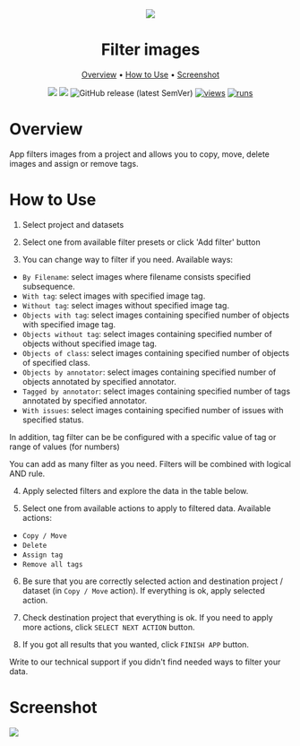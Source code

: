 <div align="center" markdown>

<img src="https://user-images.githubusercontent.com/106374579/183614089-97ae7aa0-3b01-4635-9ab9-2ce8bb7dde7c.png"/>

# Filter images

<p align="center">
  <a href="#Overview">Overview</a> •
  <a href="#How-to-Use">How to Use</a> •
  <a href="#Screenshot">Screenshot</a>
</p>

[![](https://img.shields.io/badge/supervisely-ecosystem-brightgreen)](https://ecosystem.supervise.ly/apps/supervisely-ecosystem/filter-images)
[![](https://img.shields.io/badge/slack-chat-green.svg?logo=slack)](https://supervise.ly/slack)
![GitHub release (latest SemVer)](https://img.shields.io/github/v/release/supervisely-ecosystem/filter-images)
[![views](https://app.supervise.ly/img/badges/views/supervisely-ecosystem/filter-images.png)](https://supervise.ly)
[![runs](https://app.supervise.ly/img/badges/runs/supervisely-ecosystem/filter-images.png)](https://supervise.ly)

</div>

# Overview

App filters images from a project and allows you to copy, move, delete images and assign or remove tags.

# How to Use

1. Select project and datasets

2. Select one from available filter presets or click 'Add filter' button

3. You can change way to filter if you need. Available ways:

- `By Filename`: select images where filename consists specified subsequence.
- `With tag`: select images with specified image tag.
- `Without tag`: select images without specified image tag.
- `Objects with tag`: select images containing specified number of objects with specified image tag.
- `Objects without tag`: select images containing specified number of objects without specified image tag.
- `Objects of class`: select images containing specified number of objects of specified class.
- `Objects by annotator`: select images containing specified number of objects annotated by specified annotator.
- `Tagged by annotator`: select images containing specified number of tags annotated by specified annotator.
- `With issues`: select images containing specified number of issues with specified status.

In addition, tag filter can be be configured with a specific value of tag or range of values (for numbers)

You can add as many filter as you need. Filters will be combined with logical AND rule.

4. Apply selected filters and explore the data in the table below.

5. Select one from available actions to apply to filtered data. Available actions:

- `Copy / Move`
- `Delete`
- `Assign tag`
- `Remove all tags`

6. Be sure that you are correctly selected action and destination project / dataset (in `Copy / Move` action). If everything is ok, apply selected action.

7. Check destination project that everything is ok. If you need to apply more actions, click `SELECT NEXT ACTION` button.

8. If you got all results that you wanted, click `FINISH APP` button.


Write to our technical support if you didn't find needed ways to filter your data.

# Screenshot

<img src="https://github.com/supervisely-ecosystem/filter-images/releases/download/v0.0.0/filter_screenshot.png" />
